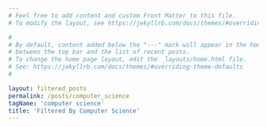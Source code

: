```yaml
---
# Feel free to add content and custom Front Matter to this file.
# To modify the layout, see https://jekyllrb.com/docs/themes/#overriding-theme-defaults

#
# By default, content added below the "---" mark will appear in the home page
# between the top bar and the list of recent posts.
# To change the home page layout, edit the _layouts/home.html file.
# See: https://jekyllrb.com/docs/themes/#overriding-theme-defaults
#

layout: filtered_posts
permalink: /posts/computer_science
tagName: 'computer science'
title: 'Filtered By Computer Science'
---
```

